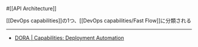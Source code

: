 #[[API Architecture]]

[[DevOps capabilities]]の1つ、[[DevOps capabilities/Fast Flow]]に分類される

---

- [DORA | Capabilities: Deployment Automation](https://dora.dev/capabilities/deployment-automation/)